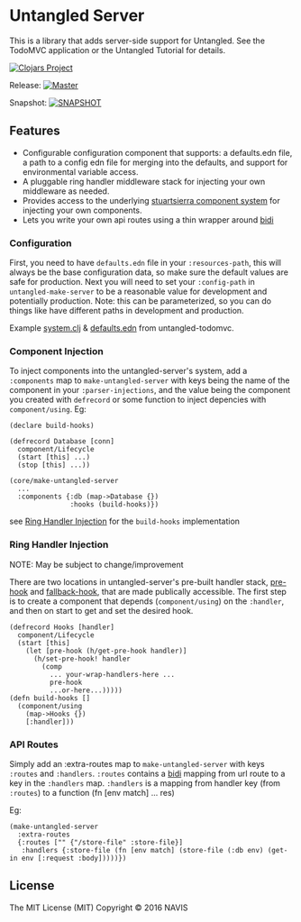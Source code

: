 # Untangled Server

This is a library that adds server-side support for Untangled. See the TodoMVC application or the Untangled
Tutorial for details.

[![Clojars
Project](https://img.shields.io/clojars/v/navis/untangled-server.svg)](https://clojars.org/navis/untangled-server)

Release: [![Master](https://api.travis-ci.org/untangled-web/untangled-server.svg?branch=master)](https://github.com/untangled-web/untangled-server/tree/master)

Snapshot: [![SNAPSHOT](https://api.travis-ci.org/untangled-web/untangled-server.svg?branch=develop)](https://github.com/untangled-web/untangled-server/tree/develop)

## Features

- Configurable configuration component that supports: a defaults.edn file, a path to a config edn file for merging into the defaults, and support for environmental variable access.
- A pluggable ring handler middleware stack for injecting your own middleware as needed.
- Provides access to the underlying [stuartsierra component system](https://github.com/stuartsierra/component) for injecting your own components.
- Lets you write your own api routes using a thin wrapper around [bidi](https://github.com/juxt/bidi)

### Configuration

First, you need to have `defaults.edn` file in your `:resources-path`, this will always be the base configuration data, so make sure the default values are safe for production.
Next you will need to set your `:config-path` in `untangled-make-server` to be a reasonable value for development and potentially production. Note: this can be parameterized, so you can do things like have different paths in development and production.

Example [system.clj](https://github.com/untangled-web/untangled-todomvc/blob/master/src/server/todomvc/system.clj#L15) & [defaults.edn](https://github.com/untangled-web/untangled-todomvc/blob/master/resources/config/defaults.edn) from untangled-todomvc.

### Component Injection

To inject components into the untangled-server's system, add a `:components` map to `make-untangled-server` with keys being the name of the component in your `:parser-injections`, and the value being the component you created with `defrecord` or some function to inject depencies with `component/using`.
Eg:
```
(declare build-hooks)

(defrecord Database [conn]
  component/Lifecycle
  (start [this] ...)
  (stop [this] ...))
  
(core/make-untangled-server
  ...
  :components {:db (map->Database {})
               :hooks (build-hooks)})
```
see [Ring Handler Injection](https://github.com/untangled-web/untangled-server/tree/feature/documentation#ring-handler-injection) for the `build-hooks` implementation

### Ring Handler Injection

NOTE: May be subject to change/improvement

There are two locations in untangled-server's pre-built handler stack, [pre-hook](https://github.com/untangled-web/untangled-server/blob/8dba26aafe36a5f0dab36d0dc89a98f43212df1d/src/untangled/server/impl/components/handler.clj#L176) and [fallback-hook](https://github.com/untangled-web/untangled-server/blob/8dba26aafe36a5f0dab36d0dc89a98f43212df1d/src/untangled/server/impl/components/handler.clj#L170), that are made publically accessible.
The first step is to create a component that depends (`component/using`) on the `:handler`, and then on start to get and set the desired hook.
```
(defrecord Hooks [handler]
  component/Lifecycle
  (start [this]
    (let [pre-hook (h/get-pre-hook handler)]
      (h/set-pre-hook! handler
        (comp
          ... your-wrap-handlers-here ...
          pre-hook 
          ...or-here...)))))
(defn build-hooks []
  (component/using
    (map->Hooks {})
    [:handler]))
```

### API Routes

Simply add an :extra-routes map to `make-untangled-server` with keys `:routes` and `:handlers`.
`:routes` contains a [bidi](https://github.com/juxt/bidi) mapping from url route to a key in the `:handlers` map.
`:handlers` is a mapping from handler key (from `:routes`) to a function (fn [env match] ... res)

Eg:
```
(make-untangled-server
  :extra-routes 
  {:routes ["" {"/store-file" :store-file}]
   :handlers {:store-file (fn [env match] (store-file (:db env) (get-in env [:request :body]))))})
```

## License

The MIT License (MIT) Copyright © 2016 NAVIS
